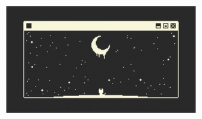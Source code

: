 <div>
  <img src="assets/banner/starcat-profile-banner.gif" alt="profile-banner">
</div>
<img src="">
